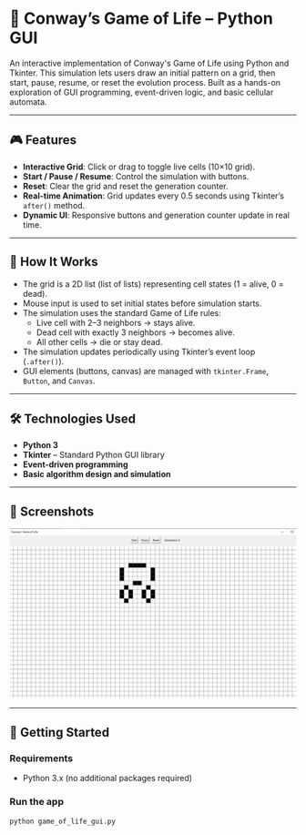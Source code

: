 # 🧬 Conway’s Game of Life – Python GUI

An interactive implementation of Conway's Game of Life using Python and Tkinter. This simulation lets users draw an initial pattern on a grid, then start, pause, resume, or reset the evolution process. Built as a hands-on exploration of GUI programming, event-driven logic, and basic cellular automata.

---

## 🎮 Features

- **Interactive Grid**: Click or drag to toggle live cells (10×10 grid).
- **Start / Pause / Resume**: Control the simulation with buttons.
- **Reset**: Clear the grid and reset the generation counter.
- **Real-time Animation**: Grid updates every 0.5 seconds using Tkinter’s `after()` method.
- **Dynamic UI**: Responsive buttons and generation counter update in real time.

---

## 🧠 How It Works

- The grid is a 2D list (list of lists) representing cell states (1 = alive, 0 = dead).
- Mouse input is used to set initial states before simulation starts.
- The simulation uses the standard Game of Life rules:
  - Live cell with 2–3 neighbors → stays alive.
  - Dead cell with exactly 3 neighbors → becomes alive.
  - All other cells → die or stay dead.
- The simulation updates periodically using Tkinter’s event loop (`.after()`).
- GUI elements (buttons, canvas) are managed with `tkinter.Frame`, `Button`, and `Canvas`.

---

## 🛠 Technologies Used

- **Python 3**
- **Tkinter** – Standard Python GUI library
- **Event-driven programming**
- **Basic algorithm design and simulation**

---

## 📸 Screenshots

![Game of Life GUI](Screenshot1.png)


---

## 🚀 Getting Started

### Requirements

- Python 3.x (no additional packages required)

### Run the app

```bash
python game_of_life_gui.py
